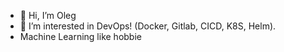 - 👋 Hi, I’m Oleg
- 👀 I’m interested in DevOps! (Docker, Gitlab, CICD, K8S, Helm).
- Machine Learning like hobbie

